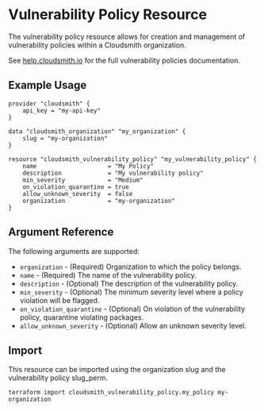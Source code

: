 # Vulnerability Policy Resource

The vulnerability policy resource allows for creation and management of vulnerability policies within a Cloudsmith organization.

See [help.cloudsmith.io](https://help.cloudsmith.io/docs/vulnerability-policy) for the full vulnerability policies documentation.

## Example Usage

```hcl
provider "cloudsmith" {
    api_key = "my-api-key"
}

data "cloudsmith_organization" "my_organization" {
    slug = "my-organization"
}

resource "cloudsmith_vulnerability_policy" "my_vulnerability_policy" {
    name                    = "My Policy"
    description             = "My vulnerability policy"
    min_severity            = "Medium"
    on_violation_quarantine = true
    allow_unknown_severity  = false
    organization            = "my-organization"
}
```

## Argument Reference

The following arguments are supported:

* `organization` - (Required) Organization to which the policy belongs.
* `name` - (Required) The name of the vulnerability policy.
* `description` - (Optional) The description of the vulnerability policy.
* `min_severity` - (Optional) The minimum severity level where a policy violation will be flagged.
* `on_violation_quarantine` - (Optional) On violation of the vulnerability policy, quarantine violating packages.
* `allow_unknown_severity` - (Optional) Allow an unknown severity level.

## Import

This resource can be imported using the organization slug and the vulnerability policy slug_perm.

```shell
terraform import cloudsmith_vulnerability_policy.my_policy my-organization
```
